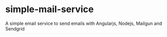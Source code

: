 # simple-mail-service
A simple email service to send emails with Angularjs, Nodejs, Mailgun and Sendgrid
